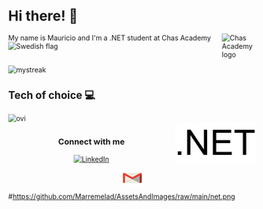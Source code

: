 # Hi there! 👋
<a href= "https://chasacademy.se/program/fullstackutvecklare-net" target="blank">
<img src="https://user-images.githubusercontent.com/113366808/224336356-c09c9402-9e83-44f3-a870-8bae1bf2d7d0.svg" width ="70" height="70" alt="Chas Academy logo" align="right">
</a>
<p align="left">My name is Mauricio and I'm a .NET student at Chas Academy <img src="https://user-images.githubusercontent.com/113366808/224347548-c069f9ed-aee0-4f73-bf95-a4784774941e.svg" width ="20" height="20" alt="Swedish flag"></p> 
</br>

<img src="https://github-readme-streak-stats.herokuapp.com/?user=Marremelad&theme=tokyonight" alt="mystreak"/> 

## Tech of choice 💻
<div align="left">
  <img src="https://github-readme-stats.vercel.app/api/top-langs?username=Marremelad&show_icons=true&locale=en&layout=compact&theme=tokyonight" alt="ovi" />
</div>

<div style="float: right;">
  <img src="https://github.com/Marremelad/AssetsAndImages/raw/main/net.png" alt=".NET" style="vertical-align: top;"/>
</div>


##
<h3 align="center">Connect with me</h3>
<p align="center">
  <a href="https://www.linkedin.com/in/mauricio-corte-343a6a22a/" target="blank">
    <img src="https://raw.githubusercontent.com/rahuldkjain/github-profile-readme-generator/master/src/images/icons/Social/linked-in-alt.svg" alt="LinkedIn" height="30" width="40" style="vertical-align: middle; margin-bottom: 15px;" />
  </a>
  <br /> <!-- Line break for stacking -->
  <a href="mailto:Corte.Mauricio98@gmail.com">
    <img src="https://raw.githubusercontent.com/Marremelad/Marremelad/main/images/1fb17d5e441f092dab10b355c3522b70.png" alt="Email" height="30" width="40" style="vertical-align: middle;" />
  </a>
</p>

#https://github.com/Marremelad/AssetsAndImages/raw/main/net.png